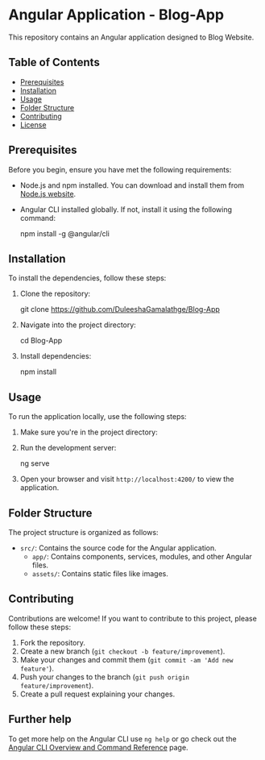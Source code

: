 
# Angular Application -  Blog-App

This repository contains an Angular application designed to Blog Website.

## Table of Contents
- [Prerequisites](#prerequisites)
- [Installation](#installation)
- [Usage](#usage)
- [Folder Structure](#folder-structure)
- [Contributing](#contributing)
- [License](#license)

## Prerequisites

Before you begin, ensure you have met the following requirements:
- Node.js and npm installed. You can download and install them from [Node.js website](https://nodejs.org/).
- Angular CLI installed globally. If not, install it using the following command:

    npm install -g @angular/cli

## Installation

To install the dependencies, follow these steps:

1. Clone the repository:
  
    git clone https://github.com/DuleeshaGamalathge/Blog-App
    

2. Navigate into the project directory:
  
    cd Blog-App
   

3. Install dependencies:
   
    npm install
   

## Usage

To run the application locally, use the following steps:

1. Make sure you're in the project directory:

2. Run the development server:
   
    ng serve
    
3. Open your browser and visit `http://localhost:4200/` to view the application.

## Folder Structure

The project structure is organized as follows:

- `src/`: Contains the source code for the Angular application.
    - `app/`: Contains components, services, modules, and other Angular files.
    - `assets/`: Contains static files like images.

## Contributing

Contributions are welcome! If you want to contribute to this project, please follow these steps:

1. Fork the repository.
2. Create a new branch (`git checkout -b feature/improvement`).
3. Make your changes and commit them (`git commit -am 'Add new feature'`).
4. Push your changes to the branch (`git push origin feature/improvement`).
5. Create a pull request explaining your changes.

## Further help

To get more help on the Angular CLI use `ng help` or go check out the [Angular CLI Overview and Command Reference](https://angular.io/cli) page.
